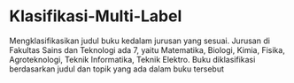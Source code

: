 # Klasifikasi-Multi-Label

Mengklasifikasikan judul buku kedalam jurusan yang sesuai. Jurusan di Fakultas Sains dan Teknologi ada 7, yaitu Matematika, Biologi, Kimia, Fisika, Agroteknologi, Teknik Informatika, Teknik Elektro. Buku diklasifikasi berdasarkan judul dan topik yang ada dalam buku tersebut
